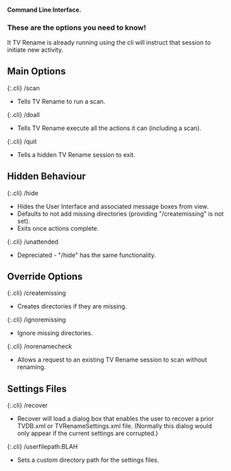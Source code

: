 #### Command Line Interface.

### These are the options you need to know!

It TV Rename is already running using the cli will instruct that session to initiate new activity.

## Main Options

{:.cli}
/scan
* Tells TV Rename to run a scan.

{:.cli}
/doall
* Tells TV Rename execute all the actions it can (including a scan).

{:.cli}
/quit
* Tells a hidden TV Rename session to exit.

## Hidden Behaviour

{:.cli}
/hide
* Hides the User Interface and associated message boxes from view. 
* Defaults to not add missing directories (providing "/createmissing" is not set).
* Exits once actions complete.
 
{:.cli}
/unattended
* Depreciated - "/hide" has the same functionality.

## Override Options

{:.cli}
/createmissing  
* Creates directories if they are missing.

{:.cli}
/ignoremissing  
* Ignore missing directories.                  
                  
{:.cli}
/norenamecheck
* Allows a request to an existing TV Rename session to scan without renaming.

 
## Settings Files

{:.cli}
/recover
* Recover will load a dialog box that enables the user to recover a prior TVDB.xml or TVRenameSettings.xml file. (Normally this dialog would only appear if the current settings are corrupted.)

{:.cli}
/userfilepath:BLAH
* Sets a custom directory path for the settings files.
